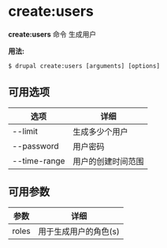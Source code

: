 # create:users
**create:users** 命令 生成用户

**用法:**
```
$ drupal create:users [arguments] [options] 
```

## 可用选项
选项 | 详细
-------|-------------
--limit | 生成多少个用户
--password | 用户密码
--time-range | 用户的创建时间范围

## 可用参数
参数 | 详细
---------|-------------
roles | 用于生成用户的角色(s)
